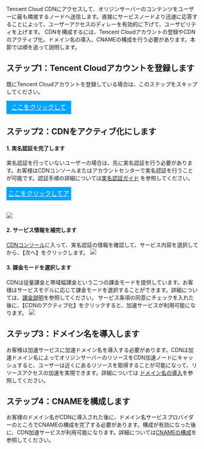 Tencent Cloud CDNにアクセスして、オリジンサーバーのコンテンツをユーザーに最も隣接するノードへ送信します。直接にサービスノードより迅速に応答することによって、ユーザーアクセスのディレーを有効的に下げて、ユーザビリティを上げます。 
CDNを構成するには、Tencent Cloudアカウントの登録やCDNのアクティブ化、ドメイン名の導入、CNAMEの構成を行う必要があります。本節では順を追って説明します。

## ステップ1：Tencent Cloudアカウントを登録します

既にTencent Cloudアカウントを登録している場合は、このステップをスキップしてください。

<div style="background-color:#00A4FF; width: 170px; height: 35px; line-height:35px; text-align:center;"><a href="https://intl.cloud.tencent.com/register?s_url=https%3A%2F%2Fcloud.tencent.com%2F" target="_blank"  style="color: white; font-size:16px;">ここをクリックしてTencent Cloudアカウントを登録します</a></div>

## ステップ2：CDNをアクティブ化にします

#### 1. 実名認証を完了します

実名認証を行っていないユーザーの場合は、先に実名認証を行う必要があります。お客様はCDNコンソールまたはアカウントセンターで実名認証を行うことが可能です。認証手順の詳細については[実名認証ガイド](https://intl.cloud.tencent.com/document/product/378/3629) を参照してください。

<div style="background-color:#00A4FF; width: 170px; height: 35px; line-height:35px; text-align:center;;"><a href="https://console.cloud.tencent.com/developer" target="_blank"  style="color: white; font-size:16px;">ここをクリックしてアカウントセンターに入ります</a></div><br>

![](https://main.qcloudimg.com/raw/e71557f3118bf3579d551bb2ae2e2e9e.png)

#### 2. サービス情報を補完します

[CDNコンソール](https://console.cloud.tencent.com/cdn)に入って、実名認証の情報を確認して、サービス内容を選択してから、【次へ】をクリックします。
![](https://main.qcloudimg.com/raw/087a21d256d40282127396a63b67c7b4.png)

#### 3. 課金モードを選択します

CDNは従量課金と帯域幅課金という二つの課金モードを提供しています。お客様はサービスモデルに応じて課金モードを選択することができます。詳細については、[課金説明](https://cloud.tencent.com/doc/product/228/2949)を参照してください。
サービス条項の同意にチェックを入れた後に、【CDNのアクティブ化】をクリックすると、加速サービスが利用可能になります。
![](https://main.qcloudimg.com/raw/03c8c19ce7c7c73c956c23dc1c36dd3f.png)

## ステップ3：ドメイン名を導入します

お客様は加速サービスに加速ドメイン名を導入する必要があります。CDNは加速ドメイン名によってオリジンサーバーのリソースをCDN加速ノードにキャッシュすると、ユーザーは近くにあるリソースを取得することが可能になって、リソースアクセスの加速を実現できます。詳細については [ドメイン名の導入](https://intl.cloud.tencent.com/document/product/228/5734)を参照してください。 

## ステップ4：CNAMEを構成します

お客様のドメイン名がCDNに導入された後に、ドメイン名サービスプロバイダーのところでCNAMEの構成を完了する必要があります。構成が有効になった後に、CDN加速サービスが利用可能になります。詳細については[CNAMEの構成](https://intl.cloud.tencent.com/document/product/228/3121)を参照してください。
